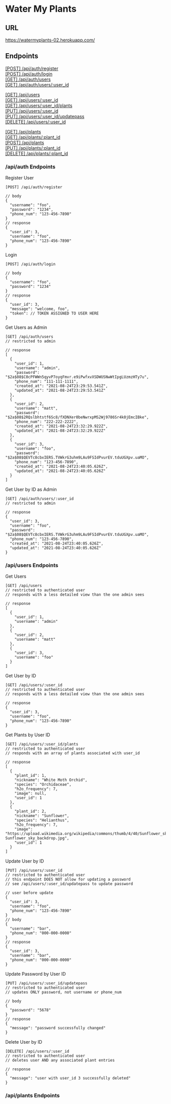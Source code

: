 # Water My Plants

## URL
https://watermyplants-02.herokuapp.com/

## Endpoints

[[POST] /api/auth/register](#one)<br>
[[POST] /api/auth/login](#two)<br>
[[GET] /api/auth/users](#three)<br>
[[GET] /api/auth/users/:user_id](#four)<br>

[[GET] /api/users](#five)<br>
[[GET] /api/users/:user_id](#six)<br>
[[GET] /api/users/:user_id/plants](#seven)<br>
[[PUT] /api/users/:user_id](#eight)<br>
[[PUT] /api/users/:user_id/updatepass](#nine)<br>
[[DELETE] /api/users/:user_id](#ten)<br>

[[GET] /api/plants](#eleven)<br>
[[GET] /api/plants/:plant_id](#twelve)<br>
[[POST] /api/plants](#thirteen)<br>
[[PUT] /api/plants/:plant_id](#fourteen)<br>
[[DELETE] /api/plants/:plant_id](#fifteen)<br>

### /api/auth Endpoints
<a name='one'>Register User</a>
```
[POST] /api/auth/register
```
```
// body
{
  "username": "foo",
  "password": "1234",
  "phone_num": "123-456-7890"
}
// response
{
  "user_id": 3,
  "username": "foo",
  "phone_num": "123-456-7890"
}
```

<a name='two'>Login</a>
```
[POST] /api/auth/login
```
```
// body
{
  "username": "foo",
  "password": "1234"
}
// response
{
  "user_id": 3,
  "message": "welcome, foo",
  "token": // TOKEN ASSIGNED TO USER HERE
}
```

<a name='three'>Get Users as Admin</a>
```
[GET] /api/auth/users
// restricted to admin
```
```
// response
[
  {
    "user_id": 1,
    "username": "admin",
    "password": "$2a$08$C0cPFWWn5qyvP7oyqFmvr.e9iPwfxvXSDWUSNwWtIpgLUzmzHTy7u",
    "phone_num": "111-111-1111",
    "created_at": "2021-08-24T23:29:53.541Z",
    "updated_at": "2021-08-24T23:29:53.541Z"
  },
  {
    "user_id": 2,
    "username": "matt",
    "password": "$2a$08$2RQslbhtstf6Sc8/fXDNXer0beNwrxpMS2Wj9786Sr4k0jEmcIBke",
    "phone_num": "222-222-2222",
    "created_at": "2021-08-24T23:32:29.922Z",
    "updated_at": "2021-08-24T23:32:29.922Z"
  },
  {
    "user_id": 3,
    "username": "foo",
    "password": "$2a$08$QEVTc8cbxIERS.TVWkrG3uhm9LAu9FSIdPvurEV.tduUGXpv.uaMO",
    "phone_num": "123-456-7890",
    "created_at": "2021-08-24T23:40:05.626Z",
    "updated_at": "2021-08-24T23:40:05.626Z"
  }
]
```

<a name='four'>Get User by ID as Admin</a>
```
[GET] /api/auth/users/:user_id
// restricted to admin
```
```
// response
{
  "user_id": 3,
  "username": "foo",
  "password": "$2a$08$QEVTc8cbxIERS.TVWkrG3uhm9LAu9FSIdPvurEV.tduUGXpv.uaMO",
  "phone_num": "123-456-7890",
  "created_at": "2021-08-24T23:40:05.626Z",
  "updated_at": "2021-08-24T23:40:05.626Z"
}
```

### /api/users Endpoints
<a name='five'>Get Users</a>
```
[GET] /api/users
// restricted to authenticated user
// responds with a less detailed view than the one admin sees
```
```
// response
[
  {
    "user_id": 1,
    "username": "admin"
  },
  {
    "user_id": 2,
    "username": "matt"
  },
  {
    "user_id": 3,
    "username": "foo"
  }
]
```

<a name='six'>Get User by ID</a>
```
[GET] /api/users/:user_id
// restricted to authenticated user
// responds with a less detailed view than the one admin sees
```
```
// response
{
  "user_id": 3,
  "username": "foo",
  "phone_num": "123-456-7890"
}
```

<a name='seven'>Get Plants by User ID</a>
```
[GET] /api/users/:user_id/plants
// restricted to authenticated user
// responds with an array of plants associated with user_id
```
```
// response
[
  {
    "plant_id": 1,
    "nickname": "White Moth Orchid",
    "species": "Orchidaceae",
    "h2o_frequency": 7,
    "image": null,
    "user_id": 1
  },
  {
    "plant_id": 2,
    "nickname": "Sunflower",
    "species": "Helianthus",
    "h2o_frequency": 7,
    "image": "https://upload.wikimedia.org/wikipedia/commons/thumb/4/40/Sunflower_sky_backdrop.jpg/1200px-Sunflower_sky_backdrop.jpg",
    "user_id": 1
  }
]
```

<a name='eight'>Update User by ID</a>
```
[PUT] /api/users/:user_id
// restricted to authenticated user
// this endpoint DOES NOT allow for updating a password
// see /api/users/:user_id/updatepass to update password
```
```
// user before update
{
  "user_id": 3,
  "username": "foo",
  "phone_num": "123-456-7890"
}
// body
{
  "username": "bar", 
  "phone_num": "000-000-0000"
}
// response
{
  "user_id": 3,
  "username": "bar",
  "phone_num": "000-000-0000"
}
```

<a name='nine'>Update Password by User ID</a>
```
[PUT] /api/users/:user_id/updatepass
// restricted to authenticated user
// updates ONLY password, not username or phone_num
```
```
// body
{
  "password": "5678"
}
// response
{
  "message": "password successfully changed"
}
```

<a name='ten'>Delete User by ID</a>
```
[DELETE] /api/users/:user_id
// restricted to authenticated user
// deletes user AND any associated plant entries
```
```
// response
{
  "message": "user with user_id 3 successfully deleted"
}
```

### /api/plants Endpoints
